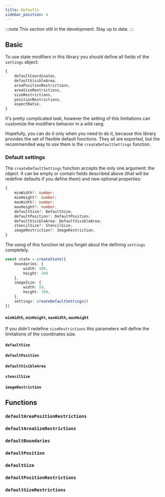```yaml
---
title: Defaults
sidebar_position: 4
---
```


:::note
This section still in the development. Stay up to date.
:::

## Basic

To use state modifiers in this library you should define all fields of the `settings` object:
```ts
{
	defaultCoordinates,
    defaultVisibleArea,
    areaPositionRestrictions,
    areaSizeRestrictions,
    sizeRestrictions,
    positionRestrictions,
    aspectRatio,
}
```

It's pretty complicated task, however the setting of this limitations can customize the modifiers behavior in a wild
rang.

Hopefully, you can do it only when you need to do it, because this library provides the set of flexible default
functions. They all are exported, but the recommended way to use them is the `createDefaultSettings` function.


###  Default settings

The `createDefaultSettings` function accepts the only one argument: the object. It can be empty or contain fields described above (that will be redefine defaults if you define them) and
new optional properties:
```ts
{
	minWidth?: number;
	minHeight?: number;
	maxWidth?: number;
	maxHeight?: number;
	defaultSize?: DefaultSize;
	defaultPosition?: DefaultPosition;
	defaultVisibleArea: DefaultVisibleArea;
	stencilSize?: StencilSize;
	imageRestriction?: ImageRestriction;
}
```

The using of this function let you forget about the defining `settings` completely.
```ts
const state = createState({
	boundaries: {
		width: 100,
		height: 100
	},
	imageSize: {
		width: 50,
		height: 100,
	},
	settings: createDefaultSettings()
})
```



#### `minWidth`, `minHeight`, `maxWidth`, `maxHeight`

If you didn't redefine `sizeRestrictions` this parameters will define the limitations of the coordinates
size.

#### `defaultSize`

#### `defaultPosition`

#### `defaultVisibleArea`

#### `stencilSize`

#### `imageRestriction`

## Functions

### `defaultAreaPositionRestrictions`

### `defaultAreaSizeRestrictions`

### `defaultBoundaries`

### `defaultPosition`

### `defaultSize`

### `defaultPositionRestrictions`

### `defaultSizeRestrictions`
